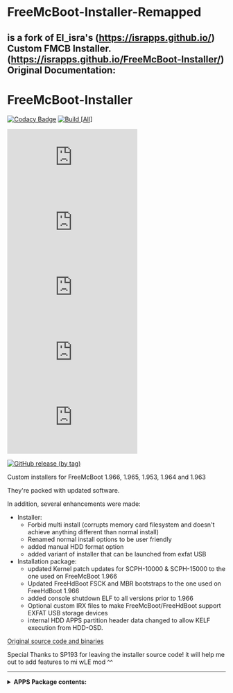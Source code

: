 # FreeMcBoot-Installer-Remapped
is a fork of El_isra's (https://israpps.github.io/) Custom FMCB Installer. (https://israpps.github.io/FreeMcBoot-Installer/)
Original Documentation:
----------------------
# FreeMcBoot-Installer

[![Codacy Badge](https://api.codacy.com/project/badge/Grade/3a7e81446817406a94eeb77bcc3762dd)](https://app.codacy.com/gh/israpps/FreeMcBoot-Installer?utm_source=github.com&utm_medium=referral&utm_content=israpps/FreeMcBoot-Installer&utm_campaign=Badge_Grade_Settings)
[![Build [All]](https://github.com/israpps/FreeMcBoot-Installer/actions/workflows/compile-core.yml/badge.svg)](https://github.com/israpps/FreeMcBoot-Installer/actions/workflows/compile-core.yml)

[![GitHub release (latest by SemVer and asset including pre-releases)](https://img.shields.io/github/downloads-pre/israpps/FreeMcBoot-Installer/latest/FMCB-1966.7z?color=black&label=&logo=GitHub)](https://github.com/israpps/FreeMcBoot-Installer/releases/tag/latest)
[![GitHub release (latest by SemVer and asset including pre-releases)](https://img.shields.io/github/downloads-pre/israpps/FreeMcBoot-Installer/latest/FMCB-1965.7z?color=black&label=&logo=GitHub)](https://github.com/israpps/FreeMcBoot-Installer/releases/tag/latest)
[![GitHub release (latest by SemVer and asset including pre-releases)](https://img.shields.io/github/downloads-pre/israpps/FreeMcBoot-Installer/latest/FMCB-1964.7z?color=black&label=&logo=GitHub)](https://github.com/israpps/FreeMcBoot-Installer/releases/tag/latest)
[![GitHub release (latest by SemVer and asset including pre-releases)](https://img.shields.io/github/downloads-pre/israpps/FreeMcBoot-Installer/latest/FMCB-1963.7z?color=black&label=&logo=GitHub)](https://github.com/israpps/FreeMcBoot-Installer/releases/tag/latest)
[![GitHub release (latest by SemVer and asset including pre-releases)](https://img.shields.io/github/downloads-pre/israpps/FreeMcBoot-Installer/latest/FMCB-1953.7z?color=black&label=&logo=GitHub)](https://github.com/israpps/FreeMcBoot-Installer/releases/tag/latest)

[![GitHub release (by tag)](https://img.shields.io/github/downloads/israpps/FreeMcBoot-Installer/APPS/total?color=000000&label=Apps%20Pack)](https://github.com/israpps/FreeMcBoot-Installer/releases/tag/APPS)

 Custom installers for FreeMcBoot 1.966, 1.965, 1.953, 1.964 and 1.963

They're packed with updated software.

In addition, several enhancements were made:
+ Installer:
  - Forbid multi install (corrupts memory card filesystem and doesn't achieve anything different than normal install)
  - Renamed normal install options to be user friendly
  - added manual HDD format option
  - added variant of installer that can be launched from exfat USB
+ Installation package:
  - updated Kernel patch updates for SCPH-10000 & SCPH-15000 to the one used on FreeMcBoot 1.966
  - Updated FreeHdBoot FSCK and MBR bootstraps to the one used on FreeHdBoot 1.966
  - added console shutdown ELF to all versions prior to 1.966
  - Optional custom IRX files to make FreeMcBoot/FreeHdBoot support EXFAT USB storage devices
  - internal HDD APPS partition header data changed to allow KELF execution from HDD-OSD.

[Original source code and binaries](https://sites.google.com/view/ysai187/home/projects/fmcbfhdb)

Special Thanks to SP193 for leaving the installer source code! it will help me out to add features to mi wLE mod ^^

-----

<details>
  <summary> <b> APPS Package contents: </b> </summary>

```ini
ESR ESR r10f_direct
[Open PS2 Loader]
1.0.0
latest
0.9.3
0.9.2
0.9.1
0.9.0
0.8
0.7
0.6
0.5
[Cheats]
Cheat device (PAL)
Cheat device (NTSC)
[uLaunchELF]
4.43x_isr
4.43x_isr_hdd
4.43a 41e4ebe
4.43a_khn
4.43a latest
[MultiMedia]
SMS
Argon
[PS2ESDL]
v0.810 OB
v0.825 OB
[GSM]
v0.23x
v0.38
[Emulators]
FCEU
InfoNES
SNES Station (0.2.4S)
SNES Station (0.2.6C)
SNES9x
InfoGB
GPS2
GPSP-KAI
ReGBA
TempGBA
VBAM
PVCS
RetroArch (1.9.1)
[Utilities]
MechaPwn 2.0
LensChanger 1.2b
Padtest
RDRAM TEST
PS2 Ident
HDD Checker v0.964
Memory Card Anihilator 2.0
HWC Language Selector
Launch disc
Shutdown System app
```

</details>
